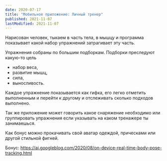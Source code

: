 ```yaml
---
date: 2020-07-17
title: "Мобильное приложение: Личный тренер"
published: 2021-11-07
lastModified: 2021-11-07
---
```


Нарисован человек, тыкаем в часть тела, в мышцу и программа показывает какой набор упражнений затрагивает эту часть.

Упражнения собраны по большим подборкам. Подборки преследуют какую-то цель 
- набор веса, 
- развитие мышц, 
- сила,
- выносливость.

Каждое упражнение показывается как гифка, его легко отметить выполненным и перейти к другому и отслеживать сколько подходов выполнено.

Так же приложение может говорить какое снаряжение необходимо или группировать упражнения если указывать на каком тренажере ты занимаешься.

Как бонус можно прокачивать свой аватар одеждой, прическами или другой стильной фигней.

Бонус: https://ai.googleblog.com/2020/08/on-device-real-time-body-pose-tracking.html